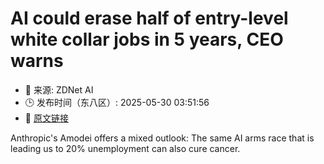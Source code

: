 # AI could erase half of entry-level white collar jobs in 5 years, CEO warns
- 📅 来源: ZDNet AI
- 🕒 发布时间（东八区）: 2025-05-30 03:51:56
- 🔗 [原文链接](https://www.zdnet.com/article/ai-could-erase-half-of-entry-level-white-collar-jobs-in-5-years-ceo-warns/)

Anthropic's Amodei offers a mixed outlook: The same AI arms race that is leading us to 20% unemployment can also cure cancer.
